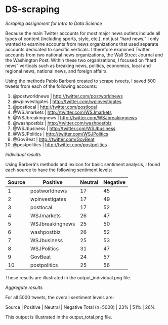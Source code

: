 # DS-scraping
*Scraping assignment for Intro to Data Science*

Because the main Twitter accounts for most major news outlets include all types of
content (including sports, style, etc.), not just “hard news,” I only wanted to examine
accounts from news organizations that used separate accounts dedicated to specific
verticals. I therefore examined Twitter accounts from two national news organizations,
the Wall Street Journal and the Washington Post. Within these two organizations, I
focused on “hard news” verticals such as breaking news, politics, economics, local and
regional news, national news, and foreign affairs.

Using the methods Pablo Barberá created to scrape tweets, I saved 500 tweets from each of
the following accounts:

1. @postworldnews | http://twitter.com/postworldnews
2. @wpinvestigates | http://twitter.com/wpinvestigates
3. @postlocal | http://twitter.com/postlocal
4. @WSJmarkets | http://twitter.com/WSJmarkets
5. @WSJbreakingnews | http://twitter.com/WSJbreakingnews
6. @washpostbiz | http://twitter.com/washpostbiz
7. @WSJbusiness | http://twitter.com/WSJbusiness
8. @WSJPolitics | http://twitter.com/WSJPolitics
9. @GovBeat | http://twitter.com/GovBeat
10. @postpolitics | http://twitter.com/postpolitics

*Individual results*

Using Barberá's methods and lexicon for basic sentiment analysis, I found each source to
have the following sentiment levels:

Source | Positive | Neutral | Negative
----- | ----- | ----- | -----
1 | postworldnews | 17 | 45 | 38
2 | wpinvestigates | 17 | 49 | 34
3 | postlocal | 17 | 52 | 31
4 | WSJmarkets | 26 | 47 | 27
5 | WSJbreakingnews | 25 | 50 | 25
6 | washpostbiz | 26 | 52 | 22
7 | WSJbusiness | 25 | 53 | 22
8 | WSJPolitics | 31 | 47 | 22
9 | GovBeat | 24 | 57 | 19
10 | postpolitics | 25 | 56 | 19

These results are illustrated in the output_individual.png file.

*Aggregate results*

For all 5000 tweets, the overall sentiment levels are:

Source | Positive | Neutral | Negative
Total (n=5000) | 23% | 51% | 26%

This output is illustrated in the output_total.png file.
